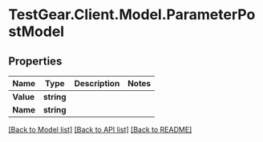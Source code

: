 # TestGear.Client.Model.ParameterPostModel

## Properties

Name | Type | Description | Notes
------------ | ------------- | ------------- | -------------
**Value** | **string** |  | 
**Name** | **string** |  | 

[[Back to Model list]](../README.md#documentation-for-models) [[Back to API list]](../README.md#documentation-for-api-endpoints) [[Back to README]](../README.md)


